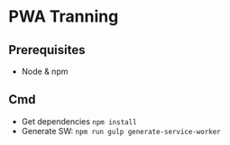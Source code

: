
# PWA Tranning

## Prerequisites

- Node & npm


## Cmd

- Get dependencies `npm install`
- Generate SW: `npm run gulp generate-service-worker`
